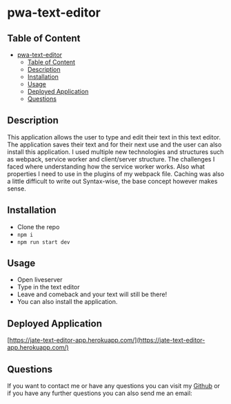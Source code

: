 # pwa-text-editor



## Table of Content 
- [pwa-text-editor](#pwa-text-editor)
  - [Table of Content](#table-of-content)
  - [Description](#description)
  - [Installation](#installation)
  - [Usage](#usage)
  - [Deployed Application](#deployed-application)
  - [Questions](#questions)

## Description
This application allows the user to type and edit their text in this text editor. The application saves their text and for their next use and the user can also install this application. I used multiple new technologies and structures such as webpack, service worker and client/server structure. The challenges I faced where understanding how the service worker works. Also what properties I need to use in the plugins of my webpack file. Caching was also a little difficult to write out Syntax-wise, the base concept however makes sense. 

## Installation
- Clone the repo
- `npm i` 
- `npm run start dev` 

## Usage
- Open liveserver
- Type in the text editor 
- Leave and comeback and your text will still be there!
- You can also install the application. 

## Deployed Application

[https://jate-text-editor-app.herokuapp.com/](https://jate-text-editor-app.herokuapp.com/)

## Questions
If you want to contact me or have any questions you can visit my [Github](https://github.com/)
or if you have any further questions you can also send me an email: 
